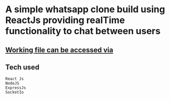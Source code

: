 # A simple whatsapp clone build using ReactJs providing realTime functionality to chat between users

## [Working file can be accessed via](https://pedantic-thompson-c5b6a1.netlify.app/)

## Tech used
````
React Js
NodeJS
ExpressJs
SocketIo
````
